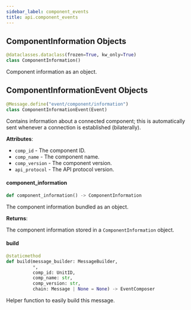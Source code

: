 ```yaml
---
sidebar_label: component_events
title: api.component_events
---
```


## ComponentInformation Objects

```python
@dataclasses.dataclass(frozen=True, kw_only=True)
class ComponentInformation()
```

Component information as an object.

## ComponentInformationEvent Objects

```python
@Message.define("event/component/information")
class ComponentInformationEvent(Event)
```

Contains information about a connected component; this is automatically sent whenever a connection is established (bilaterally).

**Attributes**:

- `comp_id` - The component ID.
- `comp_name` - The component name.
- `comp_version` - The component version.
- `api_protocol` - The API protocol version.

#### component\_information

```python
def component_information() -> ComponentInformation
```

The component information bundled as an object.

**Returns**:

  The component information stored in a ``ComponentInformation`` object.

#### build

```python
@staticmethod
def build(message_builder: MessageBuilder,
          *,
          comp_id: UnitID,
          comp_name: str,
          comp_version: str,
          chain: Message | None = None) -> EventComposer
```

Helper function to easily build this message.

